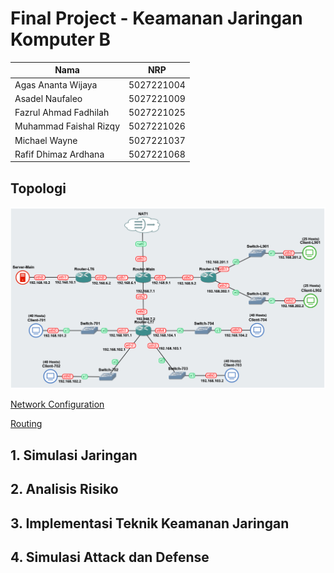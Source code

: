 # Final Project - Keamanan Jaringan Komputer B

| Nama                        | NRP        |
|-----------------------------|------------|
| Agas Ananta Wijaya          | 5027221004 |
| Asadel Naufaleo             | 5027221009 |
| Fazrul Ahmad Fadhilah       | 5027221025 |
| Muhammad Faishal Rizqy      | 5027221026 |
| Michael Wayne               | 5027221037 |
| Rafif Dhimaz Ardhana        | 5027221068 |

## Topologi
![Topologi](https://github.com/ishal24/FinalProject-KeamanJaringanKomputer-B/blob/main/img/topologi.png)

[Network Configuration](https://github.com/ishal24/FinalProject-KeamanJaringanKomputer-B/tree/main/netconfig)

[Routing](https://github.com/ishal24/FinalProject-KeamanJaringanKomputer-B/tree/main/script)

 ## 1. Simulasi Jaringan

 ## 2. Analisis Risiko

 ## 3. Implementasi Teknik Keamanan Jaringan

 ## 4. Simulasi Attack dan Defense